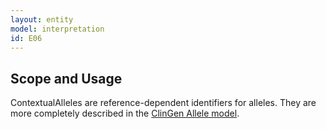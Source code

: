 ```yaml
---
layout: entity
model: interpretation
id: E06
---
```


Scope and Usage
---------------

ContextualAlleles are reference-dependent identifiers for alleles.  They are more completely described in the [ClinGen Allele model](http://datamodel.clinicalgenome.org/allele/master/index.html).
